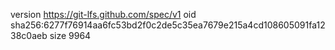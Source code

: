 version https://git-lfs.github.com/spec/v1
oid sha256:6277f76914aa6fc53bd2f0c2de5c35ea7679e215a4cd108605091fa1238c0aeb
size 9964

